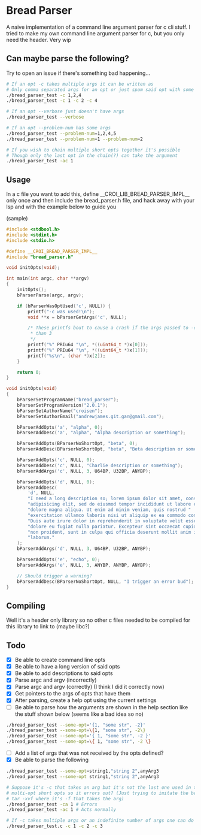 # Bread Parser

A naive implementation of a command line argument parser for c cli stuff.
I tried to make my own command line argument parser for c, but you only need the
header. Very wip

## Can maybe parse the following?

Try to open an issue if there's something bad happening...

```bash
# If an opt -c takes multiple args it can be written as
# Only comma separated args for an opt or just spam said opt with some args
./bread_parser_test -c 1,2,4
./bread_parser_test -c 1 -c 2 -c 4

# If an opt --verbose just doesn't have args
./bread_parser_test --verbose

# If an opt --problem-num has some args
./bread_parser_test --problem-num=1,2,4,5
./bread_parser_test --problem-num=1 --problem-num=2

# If you wish to chain multiple short opts together it's possible
# Though only the last opt in the chain(?) can take the argument
./bread_parser_test -ac 1

```

## Usage

In a c file you want to add this, define \_\_CROI_LIB_BREAD_PARSER_IMPL\_\_ only
once and then include the bread_parser.h file, and hack away with your lsp and
with the example below to guide you

(sample)

```c
#include <stdbool.h>
#include <stdint.h>
#include <stdio.h>

#define __CROI_BREAD_PARSER_IMPL__
#include "bread_parser.h"

void initOpts(void);

int main(int argc, char **argv)
{
    initOpts();
    bParserParse(argc, argv);

    if (bParserWasOptUsed('c', NULL)) {
        printf("-c was used!\n");
        void **x = bParserGetArgs('c', NULL);

        /* These printfs bout to cause a crash if the args passed to -c is less
         * than 3
         */
        printf("%" PRIu64 "\n", *((uint64_t *)x[0]));
        printf("%" PRIu64 "\n", *((uint64_t *)x[1]));
        printf("%s\n", (char *)x[2]);
    }

    return 0;
}

void initOpts(void)
{
    bParserSetProgramName("bread_parser");
    bParserSetProgramVersion("2.0.1");
    bParserSetAuthorName("croisen");
    bParserSetAuthorEmail("andrewjames.git.gan@gmail.com");

    bParserAddOpts('a', "alpha", 0);
    bParserAddDesc('a', "alpha", "Alpha description or something");

    bParserAddOpts(BParserNoShortOpt, "beta", 0);
    bParserAddDesc(BParserNoShortOpt, "beta", "Beta description or something");

    bParserAddOpts('c', NULL, 0);
    bParserAddDesc('c', NULL, "Charlie description or something");
    bParserAddArgs('c', NULL, 3, U64BP, U32BP, ANYBP);

    bParserAddOpts('d', NULL, 0);
    bParserAddDesc(
        'd', NULL,
        "I need a long description so; lorem ipsum dolor sit amet, consectetur "
        "adipisicing elit, sed do eiusmod tempor incididunt ut labore et "
        "dolore magna aliqua. Ut enim ad minim veniam, quis nostrud "
        "exercitation ullamco laboris nisi ut aliquip ex ea commodo consequat. "
        "Duis aute irure dolor in reprehenderit in voluptate velit esse cillum "
        "dolore eu fugiat nulla pariatur. Excepteur sint occaecat cupidatat "
        "non proident, sunt in culpa qui officia deserunt mollit anim id est "
        "laborum."
    );
    bParserAddArgs('d', NULL, 3, U64BP, U32BP, ANYBP);

    bParserAddOpts('e', "echo", 0);
    bParserAddArgs('e', NULL, 3, ANYBP, ANYBP, ANYBP);

    // Should trigger a warning?
    bParserAddDesc(BParserNoShortOpt, NULL, "I trigger an error bud");
}
```

## Compiling

Well it's a header only library so no other c files needed to be compiled for
this library to link to (maybe libc?)

## Todo

-   [x] Be able to create command line opts
-   [x] Be able to have a long version of said opts
-   [x] Be able to add descriptions to said opts
-   [x] Parse argc and argv (incorrectly)
-   [x] Parse argc and argv (correctly) (I think I did it correctly now)
-   [x] Get pointers to the args of opts that have them
-   [x] After parsing, create a help opt using the current settings
-   [ ] Be able to parse how the arguments are shown in the help section like
        the stuff shown below (seems like a bad idea so no)

```bash
./bread_parser_test --some-opt='{1, "some str", -2}'
./bread_parser_test --some-opt=\{1, "some str", -2\}
./bread_parser_test --some-opt='{ 1, "some str", -2 }'
./bread_parser_test --some-opt=\{ 1, "some str", -2 \}
```

-   [ ] Add a list of args that was not received by the opts defined?
-   [x] Be able to parse the following

```bash
./bread_parser_test --some-opt=string1,"string 2",anyArg3
./bread_parser_test --some-opt string1,"string 2",anyArg3

# Suppose it's -c that takes an arg but it's not the last one used in the
# multi-opt short opts so it errors out? (Just trying to imitate the behavior of
# tar -xvf where it's -f that takes the arg)
./bread_parser_test -ca 1 # Errors
./bread_parser_test -ac 1 # Acts normally

# If -c takes multiple args or an indefinite number of args one can do
./bread_parser_test.c -c 1 -c 2 -c 3
```
